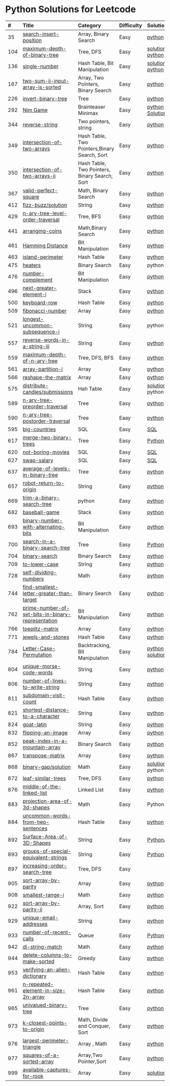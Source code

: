 # Python Solutions for Leetcode

| \# | Title | Category | Difficulty | Solution | Time | Space |
| :--- | :--- | :--- | :--- | :--- | :--- | :--- |
| 35 | [search-insert-position](https://leetcode.com/problems/search-insert-position/) | Array, Binary Search | Easy | [python](/python/35_SearchInsertPosition.py) | O\(logN\) | O\(1\) |
| 104 | [maximum-depth-of-binary-tree](https://leetcode.com/problems/maximum-depth-of-binary-tree/) | Tree, DFS | Easy | [solution](/solution/easy/104-maximum-depth-of-binary-tree.md) /[ python](/python/104_MaximumDepthofBinaryTree.py) | O\(N\) | O\(1\) |
| 136 | [single-number](https://leetcode.com/problems/single-number/) | Hash Table, Bit Manipulation | Easy | [solution](/python/136_SingleNumber.py) / [python](/python/136_SingleNumber.py) | O\(N\) | O\(1\) |
| 167 | [two-sum-ii-input-array-is-sorted](https://leetcode.com/problems/two-sum-ii-input-array-is-sorted/) | Array, Two Pointers, Binary Search | Easy | [python](/python/167_TwoSumII-Inputarrayissorted.py) | O\(logn\) | O\(n\) |
| 226 | [invert-binary-tree](https://leetcode.com/problems/invert-binary-tree/) | Tree | Easy | [python](/python/226_InvertBinaryTree.py) | O\(N\) | O\(n\) |
| 292 | [Nim Game](https://leetcode.com/problems/nim-game/) | Brainteaser Minimax | Easy | [python](/python/292_NimGame.py) / [Solution](/solution/easy/292_NimGame.md) | O\(1\) | O\(1\) |
| 344 | [reverse-string](https://leetcode.com/problems/reverse-string/) | Two pointers, string | Easy | [python](/python/344_ReverseString.py) | O\(logN\) | O\(1\) |
| 349 | [intersection-of-two-arrays](https://leetcode.com/problems/intersection-of-two-arrays/) | Hash Table, Two Pointers,Binary Search, Sort | Easy | [python](/python/349_IntersectionofTwoArrays.py) | O\(N\) | O\(N\) |
| 350 | [intersection-of-two-arrays-ii](https://leetcode.com/problems/intersection-of-two-arrays-ii/) | Hash Table, Two Pointers, Binary Search, Sort | Easy | [python](/python/350_IntersectionofTwoArraysII.py) |  |  |
| 367 | [valid-perfect-square](https://leetcode.com/problems/valid-perfect-square/) | Math, Binary Search | Easy | [python](/python/637_AverageofLevelsinBinaryTree.py) | O\(logN\) | O\(1\) |
| 412 | [fizz-buzz/solution](https://leetcode.com/problems/fizz-buzz/solution/) | String | Easy | [python](/python/412_FizzBuzz.py) | O\(N\) | O\(1\) |
| 429 | [n-ary-tree-level-order-traversal](https://leetcode.com/problems/n-ary-tree-level-order-traversal/) | Tree, BFS | Easy | [python](/python/429_NaryTreeLevelOrderTraversal.py) | O\(N\) | O\(N\) |
| 441 | [arranging-coins](https://leetcode.com/problems/arranging-coins/) | Math,Binary Search | Easy | [python](/python/441_ArrangingCoins.py) | O\(logN\) | O\(1\) |
| 461 | [Hamming Distance](https://leetcode.com/problems/hamming-distance/) | Bit Manipulation | Easy | [python](/python/657_RobotReturnToOrigin.py) | O\(N\) | O\(1\) |
| 463 | [island-perimeter](https://leetcode.com/problems/island-perimeter/) | Hash Table | Easy | [python](/python/463_IslandPerimeter.py) | O\(N^2\) | O\(1\) |
| 475 | [heaters](https://leetcode.com/problems/heaters/) | Binary Search | Easy | python | O\(\) | O\(\) |
| 476 | [number-complement](https://leetcode.com/problems/number-complement/) | Bit Manipulation | Easy | [python](/python/476_NumberComplement.py) | O\(N\) | O\(N\) |
| 496 | [next-greater-element-i](https://leetcode.com/problems/next-greater-element-i/) | Stack | Easy | [python](/python/496_NextGreaterElementI.py) | O\(N^2\) | O\(1\) |
| 500 | [keyboard-row](https://leetcode.com/problems/keyboard-row/) | Hash Table | Easy | [python](/python/500_KeyboardRow.py) | O\(N\) | O\(N\) |
| 509 | [fibonacci-number](https://leetcode.com/problems/fibonacci-number/) | Array | Easy | [python](/python/509_FibonacciNumber.py) | O\(N\) | O\(1\) |
| 521 | [longest-uncommon-subsequence-i](https://leetcode.com/problems/longest-uncommon-subsequence-i/) | String | Easy | python | O\(min\(x,y\)\) | O\(1\) |
| 557 | [reverse-words-in-a-string-iii](https://leetcode.com/problems/reverse-words-in-a-string-iii/) | String | Easy | [python](/python/557_ReverseWordsInAStringIII.py) | O\(N\) | O\(N\) |
| 559 | [maximum-depth-of-n-ary-tree](https://leetcode.com/problems/maximum-depth-of-n-ary-tree/) | Tree, DFS, BFS | Easy | [python](/python/559_MaximumDepthOfN-aryTree.py) | O\(N\) | O\(N\) |
| 561 | [array-partition-i](https://leetcode.com/problems/array-partition-i/) | Array | Easy | [python](/python/561_ArrayPartitionI.py) | O\(N\) | O\(N\) |
| 566 | [reshape-the-matrix](https://leetcode.com/problems/reshape-the-matrix/) | Array | Easy | [python](/python/566_ReshapetheMatrix.py) | O\(N\) | O\(N\) |
| 575 | [distribute-candies/submissions](https://leetcode.com/problems/distribute-candies/submissions/) | Hah Table | Easy | [solution ](/solution/easy/575-distribute-candies.md)/ python | O\(N\) | O\(1\) |
| 589 | [n-ary-tree-preorder-traversal](https://leetcode.com/problems/n-ary-tree-preorder-traversal/) | Tree | Easy | [python](/python/589_NaryTreePreorderTraversal.py) | O\(N\) | O\(1\) |
| 590 | [n-ary-tree-postorder-traversal](https://leetcode.com/problems/n-ary-tree-postorder-traversal/) | Tree | Eaay | [python](/python/590_N-aryTreePostorderTraversal.py) | O\(N\) | O\(1\) |
| 595 | [big-countries](https://leetcode.com/problems/big-countries/) | SQL | Easy | [SQL](/python/595_BigCountries.sql) |  |  |
| 617 | [merge-two-binary-trees](https://leetcode.com/problems/merge-two-binary-trees/) | Tree | Easy | [Python](/python/617_MergeTwoBinaryTrees.py) | O\(N\) | O\(logN\) |
| 620 | [not-boring-movies](https://leetcode.com/problems/not-boring-movies/) | SQL | Easy | [SQL](/solution/easy/620-not-boring-movies.md) |  |  |
| 627 | [swap-salary](https://leetcode.com/problems/swap-salary/) | SQL | Easy | [SQL](/python/627_SwapSalary.SQL) |  |  |
| 637 | [average-of-levels-in-binary-tree](https://leetcode.com/problems/average-of-levels-in-binary-tree/) | Tree | Easy | [python](/python/637_AverageofLevelsinBinaryTree.py) | O\(N\) | O\(N\) |
| 657 | [robot-return-to-origin](https://leetcode.com/problems/robot-return-to-origin/) | String | Easy | [python](/python/657_RobotReturnToOrigin.py) | O\(N\) | O\(1\) |
| 669 | [trim-a-binary-search-tree](https://leetcode.com/problems/trim-a-binary-search-tree/) | python | Easy | [python](/python/669_TrimaBinarySearchTree.py) | O\(N\) | O\(1\) |
| 682 | [baseball-game](https://leetcode.com/problems/baseball-game/) | Stack | Easy | [python](/python/682_BaseballGame.py) | O\(N\) | O\(N\) |
| 693 | [binary-number-with-alternating-bits](https://leetcode.com/problems/binary-number-with-alternating-bits/) | Bit Manipulation | Easy | [python](/python/693_BinaryNumberwithAlternatingBits.py) | O\(N\) | O\(1\) |
| 700 | [search-in-a-binary-search-tree](https://leetcode.com/problems/search-in-a-binary-search-tree/) | Tree | Easy | [Python](/python/700_SearchInABinarySearchTree.py) | O\(logN\) | O\(1\) |
| 704 | [binary-search](https://leetcode.com/problems/binary-search/) | Binary Search | Easy | [python](/python/704_BinarySearch.py) | O\(logn\) | O\(1\) |
| 709 | [to-lower-case](https://leetcode.com/problems/to-lower-case/) | String | Easy | [python](/python/709_ToLowerCase.py) | O\(N\) | O\(N\) |
| 728 | [self-dividing-numbers](https://leetcode.com/problems/self-dividing-numbers/) | Math | Easy | [python](/python/728_SelfDividingNumbers.py) | O\(N\) | O\(N\) |
| 744 | [find-smallest-letter-greater-than-target](https://leetcode.com/problems/find-smallest-letter-greater-than-target/) | Binary Search | Easy | [python](/python/744_FindSmallestLetterGreaterThanTarget.py) | O\(N\) | O\(1\) |
| 762 | [prime-number-of-set-bits-in-binary-representation](https://leetcode.com/problems/prime-number-of-set-bits-in-binary-representation/) | Bit Manipulation | Easy | [python](/python/762_PrimeNumberofBitsinBinaryRepresentation.py) | O\(N\) | O\(1\) |
| 766 | [toeplitz-matrix](https://leetcode.com/problems/toeplitz-matrix/) | Array | Easy | [python](/python/766_ToeplitzMatrix.py) | O\(N^2\) | O\(1\) |
| 771 | [jewels-and-stones](https://leetcode.com/problems/jewels-and-stones/) | Hash Table | Easy | [python](/python/771_JewelsAndStones.py) | O\(N^2\) | O\(N\) |
| 784 | [Letter-Case-Permutation](https://leetcode.com/problems/letter-case-permutation/) | Backtracking, Bit Manipulation | Easy | [python](/python/784_LetterCasePermutation.py) \ [solution](/solution/easy/784-Letter-Case-Permutation.md) | O\(N^2\) | O\(N\) |
| 804 | [unique-morse-code-words](https://leetcode.com/problems/unique-morse-code-words/) | String | Easy | [python](/python/804_UniqueMorseCodeWords.py) | O\(N^2\) | O\(N\) |
| 806 | [number-of-lines-to-write-string](https://leetcode.com/problems/number-of-lines-to-write-string/) | String | Easy | [python](/python/806_NumberOfLinesToWriteString.py) | O\(N\) | O\(1\) |
| 811 | [subdomain-visit-count](https://leetcode.com/problems/subdomain-visit-count/) | Hash Table | Easy | [python](/python/811_SubdomainVisitCount.py) | O\(N\) | O\(N\) |
| 821 | [shortest-distance-to-a-character](https://leetcode.com/problems/shortest-distance-to-a-character/) | String | Easy | [python](/python/821_ShortestDistanceToACharacter.py) | O\(N\) | O\(N\) |
| 824 | [goat-latin](https://leetcode.com/problems/goat-latin/) | String | Easy | [python](/python/824_GoatLatin.py) | O\(N\) | O\(N\) |
| 832 | [flipping-an-image](https://leetcode.com/problems/flipping-an-image/) | Array | Easy | [python](/python/832_FlippingAnImage.py) | O\(N\) | O\(1\) |
| 852 | [peak-index-in-a-mountain-array](https://leetcode.com/problems/peak-index-in-a-mountain-array/) | Binary Search | Easy | [python](/python/852_PeakIndexInAMountainArray.py) | O\(logN\) | O\(1\) |
| 867 | [transpose-matrix](https://leetcode.com/problems/transpose-matrix/) | Array | Easy | [python](/python/867_TransposeMatrix.py) | O\(N^2\) | O\(N^2\) |
| 868 | [binary-gap/solution](https://leetcode.com/problems/binary-gap/solution/) | Math | Easy | [solution](/solution/easy/868-binary-gap.md)/ python | O\(N\) | O\(N\) |
| 872 | [leaf-similar-trees](https://leetcode.com/problems/leaf-similar-trees/) | Tree, DFS | Easy | [python](/python/872_LeafSimilarTrees.py) | O\(N\) | O\(1\) |
| 876 | [middle-of-the-linked-list](https://leetcode.com/problems/middle-of-the-linked-list/) | Linked List | Easy | [python](/python/876_MiddleOfTheLinkedList.py) | O\(N\) | O\(N\) |
| 883 | [projection-area-of-3d-shapes](https://leetcode.com/problems/projection-area-of-3d-shapes/) | Math | Easy | Python | O\(N^2\) | O\(1\) |
| 884 | [uncommon-words-from-two-sentences](https://leetcode.com/problems/uncommon-words-from-two-sentences/) | Hash Table | Easy | [python](/solution/easy/884-uncommon-words-from-two-sentences.md) | O\(N\) | O\(N\) |
| 892 | [Surface-Area-of-3D-Shapes](https://leetcode.com/problems/surface-area-of-3d-shapes/) | String | Easy | [Python](892_SurfaceAreaof3DShapes.py)/[solution](/solution/easy/892_SurfaceAreaof3DShapes.md)| O\(N^2\) | O\(1\) |
| 893 | [groups-of-special-equivalent-strings](https://leetcode.com/problems/groups-of-special-equivalent-strings/) | String | Easy | [Python](/solution/easy/893-groups-of-special-equivalent-strings.md) | O\(N\) | O\(N\) |
| 897 | [increasing-order-search-tree](https://leetcode.com/problems/increasing-order-search-tree/) | Tree, DFS | Easy |  |  |  |
| 905 | [sort-array-by-parity](https://leetcode.com/problems/sort-array-by-parity/) | Array | Easy | [python](/python/905.SortArrayByParity.py) | O\(N\) | O\(N\) |
| 908 | [smallest-range-i](https://leetcode.com/problems/smallest-range-i/) | Math | Easy | [python](/python/908_SmallestRangeI.py) | O\(N\) | O\(1\) |
| 922 | [sort-array-by-parity-ii](https://leetcode.com/problems/sort-array-by-parity-ii/) | Array, Sort | Easy | [python](/python/922_SortArrayByParityII.py) | O\(N\) | O\(N\) |
| 929 | [unique-email-addresses](https://leetcode.com/problems/unique-email-addresses/ "unique-email-addresses") | String | Easy | [python](/python/929_UniqueEmailAddresses.py) | O\(N\) | O\(N\) |
| 933 | [number-of-recent-calls](https://leetcode.com/problems/number-of-recent-calls/) | Queue | Easy | [Python](/python/933_NumberOfRecentCalls.py) | O\(N\) | O\(N\) |
| 942 | [di-string-match](https://leetcode.com/problems/di-string-match/) | Math | Easy | [python](/python/942_DIStringMatch.py) | O\(N\) | O\(N\) |
| 944 | [delete-columns-to-make-sorted](https://leetcode.com/problems/delete-columns-to-make-sorted/) | Greedy | Easy | [python](/python/944_DeleteColumnsToMakeSorted.py) | O\(N\) | O\(1\) |
| 953 | [verifying-an-alien-dictionary](https://leetcode.com/problems/verifying-an-alien-dictionary/) | Hash Table | Easy | [python](/python/953_VerifyinganAlienDictionary.py) | O\(N\) | O\(N\) |
| 961 | [n-repeated-element-in-size-2n-array](https://leetcode.com/problems/n-repeated-element-in-size-2n-array/) | Hash Table | Easy | [python](/python/961_N-RepeatedElementInSize2NArray.py) | O\(N\) | O\(N\) |
| 965 | [univalued-binary-tree](https://leetcode.com/problems/univalued-binary-tree/) | Tree | Easy | [python](/python/965_UnivaluedBinaryTree.py) | O\(N\) | O\(N\) |
| 973 | [k-closest-points-to-origin](https://leetcode.com/problems/k-closest-points-to-origin/) | Math, Divide and Conquer, Sort | Easy | [python](/python/973_KClosestPointsToOrigin.py) | O\(N\) | O\(N\) |
| 976 | [largest-perimeter-triangle](https://leetcode.com/problems/largest-perimeter-triangle/) | Array , Math | Easy | [python](/python/976_LargestPerimeterTriangle.py) | O\(NlogN\) | O\(N\) |
| 977 | [squares-of-a-sorted-array](https://leetcode.com/problems/squares-of-a-sorted-array/) | Array,Two Pointer,Sort | Easy | [python](/python/977_SquaresofASortedArray.py) | O\(NlogN\) | O\(N\) |
| 999 | [available-captures-for-rook](https://leetcode.com/problems/available-captures-for-rook/) | Array | Easy | [solution](/solution/easy/999-Available-Captures-for-Rook.md) | O\(N^2\) | O\(1\) |
